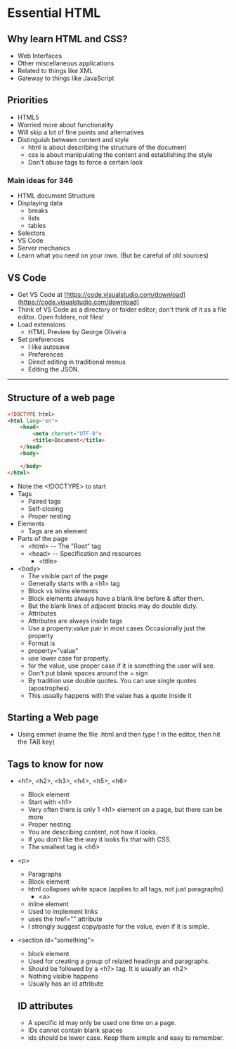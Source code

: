 # Essential HTML

## Why learn HTML and CSS?

* Web Interfaces
* Other miscellaneous applications
* Related to things like XML
* Gateway to things like JavaScript

## Priorities

* HTML5
* Worried more about functionality
* Will skip a lot of fine points and alternatives
* Distinguish between content and style
  * html is about describing the structure of the document
  * css is about manipulating the content and establishing the style
  * Don't abuse tags to force a certain look

### Main ideas for 346

* HTML document Structure
* Displaying data
  * breaks
  * lists
  * tables
* Selectors
* VS Code
* Server mechanics
* Learn what you need on your own.  (But be careful of old sources)

## VS Code

* Get VS Code at [https://code.visualstudio.com/download](https://code.visualstudio.com/download)
* Think of VS Code as a directory or folder editor; don't think of it as a file editor.  Open folders, not files!
* Load extensions
  * HTML Preview by George Oliveira
* Set preferences
  * I like autosave
  * Preferences
  * Direct editing in traditional menus
  * Editing the JSON.

---

## Structure of a web page

```html
<!DOCTYPE html>
<html lang="en">
    <head>
        <meta charset="UTF-8">
        <title>Document</title>
    </head>
    <body>

    </body>
</html>
```
* Note the &lt;!DOCTYPE&gt; to start
* Tags
  * Paired tags
  * Self-closing
  * Proper nesting
* Elements
  * Tags are an element
* Parts of the page
  * &lt;html&gt; -- The "Root" tag
  * &lt;head&gt; -- Specification and resources
    * &lt;title&gt;
* &lt;body&gt;
  * The visible part of the page
  * Generally starts with a &lt;h1&gt; tag
  * Block vs Inline elements
  * Block elements always have a blank line before & after them.
  * But the blank lines of adjacent blocks may do double duty. 
  * Attributes
  * Attributes are always inside tags
  * Use a property:value pair in most cases  Occasionally just the property
  * Format is
  * property="value"
  * use lower case for property.
  * for the value, use proper case if it is something the user will see.
  * Don't put blank spaces around the = sign
  * By tradition use double quotes.  You can use single quotes (apostrophes).  
  * This usually happens with the value has a quote inside it

## Starting a Web page

* Using emmet (name the file .html and then type ! in the editor, then hit the TAB key)

## Tags to know for now

* &lt;h1&gt;, &lt;h2&gt;, &lt;h3&gt;, &lt;h4&gt;, &lt;h5&gt;, &lt;h6&gt;
  * Block element
  * Start with &lt;h1&gt;
  * Very often there is only 1 &lt;h1&gt; element on a page, but there can be more
  * Proper nesting
  * You are describing content, not how it looks.
  * If you don't like the way it looks fix that with CSS.
  * The smallest tag is &lt;h6&gt;
* &lt;p&gt;
  * Paragraphs
  * Block element
  * html collapses white space (applies to all tags, not just paragraphs)
    * &lt;a&gt;
  * inline element
  * Used to implement links
  * uses the href="" attribute
  * I strongly suggest copy/paste for the value, even if it is simple.
* &lt;section id="something">
  * block element
  * Used for creating a group of related headings and paragraphs.
  * Should be followed by a &lt;h?> tag.  It is usually an &lt;h2>
  * Nothing visible happens
  * Usually has an id attribute

  ## ID attributes

  * A specific id may only be used one time on a page.
  * IDs cannot contain blank spaces
  * ids should be lower case.  Keep them simple and easy to remember.

